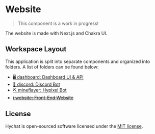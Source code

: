 # Website

> This component is a work in progress! 

The website is made with Next.js and Chakra UI.

## Workspace Layout

This application is split into separate components and organized into folders. A list of folders can be found below:

- [🖥️ dashboard: Dashboard UI & API](https://github.com/xMdb/hypixel-guild-chat-ts/tree/master/dashboard)
- [🤖 discord: Discord Bot](https://github.com/xMdb/hypixel-guild-chat-ts/tree/master/discord)
- [⛏️ mineflayer: Hypixel Bot](https://github.com/xMdb/hypixel-guild-chat-ts/tree/master/mineflayer)
- [~~ℹ️ website: Front-End Website~~](https://github.com/xMdb/hypixel-guild-chat-ts/tree/master/website)

## License

Hychat is open-sourced software licensed under the [MIT license](https://choosealicense.com/licenses/mit/).
